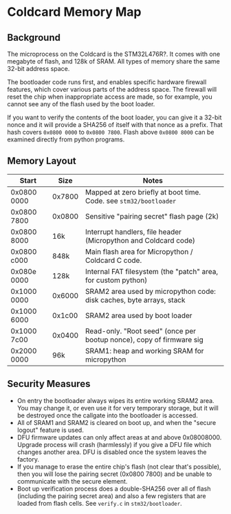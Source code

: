 # Coldcard Memory Map

## Background

The microprocess on the Coldcard is the STM32L476R?. It comes with
one megabyte of flash, and 128k of SRAM. All types of memory share
the same 32-bit address space.

The bootloader code runs first, and enables specific hardware
firewall features, which cover various parts of the address space.
The firewall will reset the chip when inappropriate access are made,
so for example, you cannot see any of the flash used by the boot loader.

If you want to verify the contents of the boot loader, you can give
it a 32-bit nonce and it will provide a SHA256 of itself with that
nonce as a prefix. That hash covers `0x0800 0000` to `0x0800 7800`.
Flash above `0x0800 8000` can be examined directly from python programs.

## Memory Layout

| Start         | Size      | Notes
|---------------|-----------|--------------------------
| 0x0800 0000   | 0x7800    | Mapped at zero briefly at boot time. Code. see `stm32/bootloader`
| 0x0800 7800   | 0x0800    | Sensitive "pairing secret" flash page (2k)
| 0x0800 8000   | 16k       | Interrupt handlers, file header (Micropython and Coldcard code)
| 0x0800 c000   | 848k      | Main flash area for Micropython / Coldcard C code.
| 0x080e 0000   | 128k      | Internal FAT filesystem (the "patch" area, for custom python)
| 0x1000 0000   | 0x6000    | SRAM2 area used by micropython code: disk caches, byte arrays, stack
| 0x1000 6000   | 0x1c00    | SRAM2 area used by boot loader
| 0x1000 7c00   | 0x0400    | Read-only. "Root seed" (once per bootup nonce), copy of firmware sig
| 0x2000 0000   | 96k       | SRAM1: heap and working SRAM for micropython


## Security Measures

- On entry the bootloader always wipes its entire working SRAM2 area. You may change
  it, or even use it for very temporary storage, but it will be destroyed once the callgate
  into the bootloader is accessed.
- All of SRAM1 and SRAM2 is cleared on boot up, and when the "secure logout" feature is used.
- DFU firmware updates can only affect areas at and above 0x08008000. Upgrade process will
  crash (harmlessly) if you give a DFU file which changes another area. DFU is disabled 
  once the system leaves the factory.
- If you manage to erase the entire chip's flash (not clear that's possible), then you will
  lose the pairing secret (0x0800 7800) and be unable to communicate with the secure element.
- Boot up verification process does a double-SHA256 over all of flash (including the pairing
  secret area) and also a few registers that are loaded from flash cells.
  See `verify.c` in `stm32/bootloader`.


